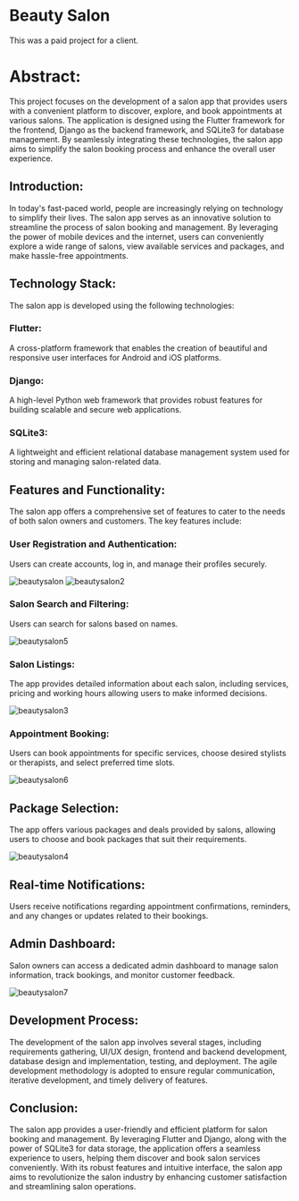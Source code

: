 # Beauty Salon

This was a paid project for a client.

# Abstract:
This project focuses on the development of a salon app that provides users with a convenient platform to discover, explore, and book appointments at various salons. The application is designed using the Flutter framework for the frontend, Django as the backend framework, and SQLite3 for database management. By seamlessly integrating these technologies, the salon app aims to simplify the salon booking process and enhance the overall user experience.

## Introduction:
In today's fast-paced world, people are increasingly relying on technology to simplify their lives. The salon app serves as an innovative solution to streamline the process of salon booking and management. By leveraging the power of mobile devices and the internet, users can conveniently explore a wide range of salons, view available services and packages, and make hassle-free appointments.

## Technology Stack:
The salon app is developed using the following technologies:

  ### Flutter: 
  A cross-platform framework that enables the creation of beautiful and responsive user interfaces for Android and iOS platforms.

  ### Django: 
  A high-level Python web framework that provides robust features for building scalable and secure web applications.

  ### SQLite3: 
  A lightweight and efficient relational database management system used for storing and managing salon-related data.

## Features and Functionality:
  The salon app offers a comprehensive set of features to cater to the needs of both salon owners and customers. The key features include:
  ### User Registration and Authentication: 
  Users can create accounts, log in, and manage their profiles securely.
  
  ![beautysalon](https://github.com/FarhanTahmid/Work-Project-Beauty-Salon/assets/62169118/6d79589f-4064-4e43-b379-d85b40438039)
  ![beautysalon2](https://github.com/FarhanTahmid/Work-Project-Beauty-Salon/assets/62169118/6e046179-47f5-47de-a8a5-f877861b7e1c)
  
  ### Salon Search and Filtering: 
  Users can search for salons based on names.
  
  ![beautysalon5](https://github.com/FarhanTahmid/Work-Project-Beauty-Salon/assets/62169118/c220d2db-b23e-414f-aead-3ecb7de24581)

  ### Salon Listings: 
  The app provides detailed information about each salon, including services, pricing and working hours allowing users to make informed decisions.
  
  ![beautysalon3](https://github.com/FarhanTahmid/Work-Project-Beauty-Salon/assets/62169118/bf0b4cf8-0916-480a-a481-8f6651ab2e38)

  ### Appointment Booking: 
  Users can book appointments for specific services, choose desired stylists or therapists, and select preferred time slots.
  
  ![beautysalon6](https://github.com/FarhanTahmid/Work-Project-Beauty-Salon/assets/62169118/27d50cea-2730-4280-bc84-eeedabbcb06f)

## Package Selection: 
The app offers various packages and deals provided by salons, allowing users to choose and book packages that suit their requirements.

![beautysalon4](https://github.com/FarhanTahmid/Work-Project-Beauty-Salon/assets/62169118/5d9b467b-74b9-4bce-8a2c-5b77cf41703e)

## Real-time Notifications: 
Users receive notifications regarding appointment confirmations, reminders, and any changes or updates related to their bookings.

## Admin Dashboard: 
Salon owners can access a dedicated admin dashboard to manage salon information, track bookings, and monitor customer feedback.

![beautysalon7](https://github.com/FarhanTahmid/Work-Project-Beauty-Salon/assets/62169118/d38487c7-1142-46fd-85f3-5275f5d5da20)

## Development Process:
The development of the salon app involves several stages, including requirements gathering, UI/UX design, frontend and backend development, database design and implementation, testing, and deployment. The agile development methodology is adopted to ensure regular communication, iterative development, and timely delivery of features.

## Conclusion:
The salon app provides a user-friendly and efficient platform for salon booking and management. By leveraging Flutter and Django, along with the power of SQLite3 for data storage, the application offers a seamless experience to users, helping them discover and book salon services conveniently. With its robust features and intuitive interface, the salon app aims to revolutionize the salon industry by enhancing customer satisfaction and streamlining salon operations.
